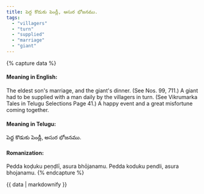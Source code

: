 ```yaml
---
title: పెద్ద కొడుకు పెండ్లీ, అసుర భోజనము.
tags:
  - "villagers"
  - "turn"
  - "supplied"
  - "marriage"
  - "giant"
---
```


{% capture data %}
#### Meaning in English:
The eldest son's marriage, and the giant's dinner.
(See Nos. 99, 711.)
A giant had to be supplied with a man daily by the villagers in turn.
(See Vikrumarka Tales in Telugu Selections Page 41.)
A happy event and a great misfortune coming together.

#### Meaning in Telugu:
పెద్ద కొడుకు పెండ్లీ, అసుర భోజనము.

#### Romanization:
Pedda koḍuku peṇḍlī, asura bhōjanamu.
Pedda koduku pendli, asura bhojanamu.
{% endcapture %}

{{ data | markdownify }}

